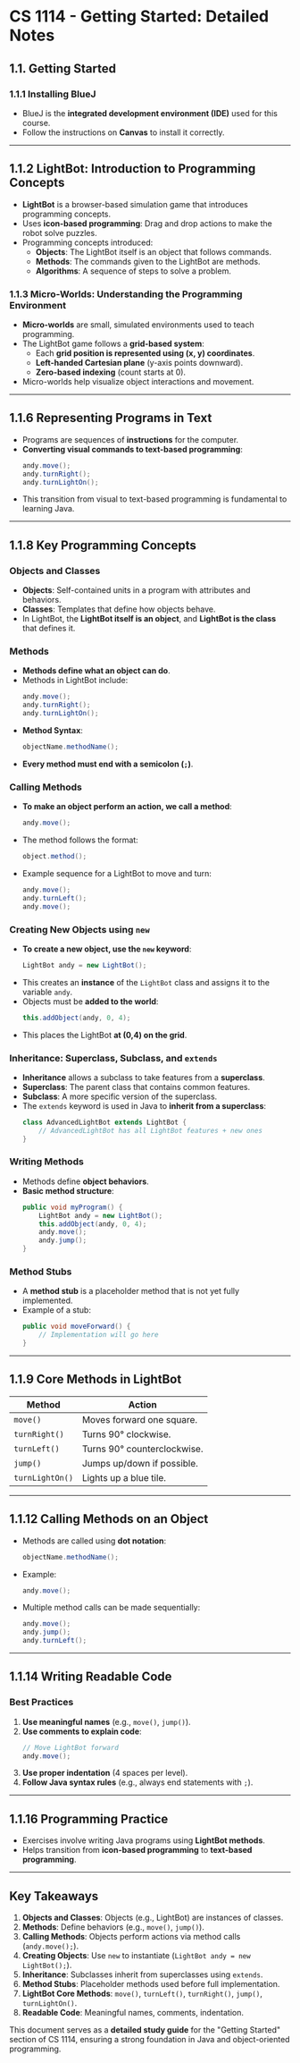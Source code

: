 # CS 1114 - Getting Started: Detailed Notes

## 1.1. Getting Started

### 1.1.1 Installing BlueJ
- BlueJ is the **integrated development environment (IDE)** used for this course.
- Follow the instructions on **Canvas** to install it correctly.

---

## 1.1.2 LightBot: Introduction to Programming Concepts

- **LightBot** is a browser-based simulation game that introduces programming concepts.
- Uses **icon-based programming**: Drag and drop actions to make the robot solve puzzles.
- Programming concepts introduced:
  - **Objects**: The LightBot itself is an object that follows commands.
  - **Methods**: The commands given to the LightBot are methods.
  - **Algorithms**: A sequence of steps to solve a problem.

### 1.1.3 Micro-Worlds: Understanding the Programming Environment

- **Micro-worlds** are small, simulated environments used to teach programming.
- The LightBot game follows a **grid-based system**:
  - Each **grid position is represented using (x, y) coordinates**.
  - **Left-handed Cartesian plane** (y-axis points downward).
  - **Zero-based indexing** (count starts at 0).
- Micro-worlds help visualize object interactions and movement.

---

## 1.1.6 Representing Programs in Text

- Programs are sequences of **instructions** for the computer.
- **Converting visual commands to text-based programming**:
  ```java
  andy.move();
  andy.turnRight();
  andy.turnLightOn();
  ```
- This transition from visual to text-based programming is fundamental to learning Java.

---

## 1.1.8 Key Programming Concepts

### **Objects and Classes**
- **Objects**: Self-contained units in a program with attributes and behaviors.
- **Classes**: Templates that define how objects behave.
- In LightBot, the **LightBot itself is an object**, and **LightBot is the class** that defines it.

### **Methods**
- **Methods define what an object can do**.
- Methods in LightBot include:
  ```java
  andy.move();
  andy.turnRight();
  andy.turnLightOn();
  ```
- **Method Syntax**:
  ```java
  objectName.methodName();
  ```
- **Every method must end with a semicolon (`;`)**.

### **Calling Methods**
- **To make an object perform an action, we call a method**:
  ```java
  andy.move();
  ```
- The method follows the format:
  ```java
  object.method();
  ```
- Example sequence for a LightBot to move and turn:
  ```java
  andy.move();
  andy.turnLeft();
  andy.move();
  ```

### **Creating New Objects using `new`**
- **To create a new object, use the `new` keyword**:
  ```java
  LightBot andy = new LightBot();
  ```
- This creates an **instance** of the `LightBot` class and assigns it to the variable `andy`.
- Objects must be **added to the world**:
  ```java
  this.addObject(andy, 0, 4);
  ```
- This places the LightBot **at (0,4) on the grid**.

### **Inheritance: Superclass, Subclass, and `extends`**
- **Inheritance** allows a subclass to take features from a **superclass**.
- **Superclass**: The parent class that contains common features.
- **Subclass**: A more specific version of the superclass.
- The `extends` keyword is used in Java to **inherit from a superclass**:
  ```java
  class AdvancedLightBot extends LightBot {
      // AdvancedLightBot has all LightBot features + new ones
  }
  ```

### **Writing Methods**
- Methods define **object behaviors**.
- **Basic method structure**:
  ```java
  public void myProgram() {
      LightBot andy = new LightBot();
      this.addObject(andy, 0, 4);
      andy.move();
      andy.jump();
  }
  ```

### **Method Stubs**
- A **method stub** is a placeholder method that is not yet fully implemented.
- Example of a stub:
  ```java
  public void moveForward() {
      // Implementation will go here
  }
  ```

---

## 1.1.9 Core Methods in LightBot

| **Method**         | **Action** |
|--------------------|-----------|
| `move()`         | Moves forward one square. |
| `turnRight()`    | Turns 90° clockwise. |
| `turnLeft()`     | Turns 90° counterclockwise. |
| `jump()`         | Jumps up/down if possible. |
| `turnLightOn()`  | Lights up a blue tile. |

---

## 1.1.12 Calling Methods on an Object
- Methods are called using **dot notation**:
  ```java
  objectName.methodName();
  ```
- Example:
  ```java
  andy.move();
  ```
- Multiple method calls can be made sequentially:
  ```java
  andy.move();
  andy.jump();
  andy.turnLeft();
  ```

---

## 1.1.14 Writing Readable Code
### **Best Practices**
1. **Use meaningful names** (e.g., `move()`, `jump()`).
2. **Use comments to explain code**:
   ```java
   // Move LightBot forward
   andy.move();
   ```
3. **Use proper indentation** (4 spaces per level).
4. **Follow Java syntax rules** (e.g., always end statements with `;`).

---

## 1.1.16 Programming Practice
- Exercises involve writing Java programs using **LightBot methods**.
- Helps transition from **icon-based programming** to **text-based programming**.

---

## Key Takeaways
1. **Objects and Classes**: Objects (e.g., LightBot) are instances of classes.
2. **Methods**: Define behaviors (e.g., `move()`, `jump()`).
3. **Calling Methods**: Objects perform actions via method calls (`andy.move();`).
4. **Creating Objects**: Use `new` to instantiate (`LightBot andy = new LightBot();`).
5. **Inheritance**: Subclasses inherit from superclasses using `extends`.
6. **Method Stubs**: Placeholder methods used before full implementation.
7. **LightBot Core Methods**: `move()`, `turnLeft()`, `turnRight()`, `jump()`, `turnLightOn()`.
8. **Readable Code**: Meaningful names, comments, indentation.

This document serves as a **detailed study guide** for the "Getting Started" section of CS 1114, ensuring a strong foundation in Java and object-oriented programming.


